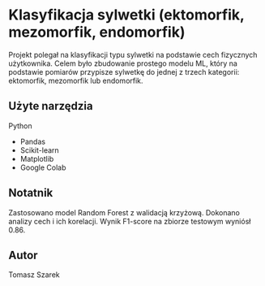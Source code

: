 

# Klasyfikacja sylwetki (ektomorfik, mezomorfik, endomorfik)

Projekt polegał na klasyfikacji typu sylwetki na podstawie cech fizycznych użytkownika. Celem było zbudowanie prostego modelu ML, który na podstawie pomiarów przypisze sylwetkę do jednej z trzech kategorii: ektomorfik, mezomorfik lub endomorfik.

## Użyte narzędzia
Python 
- Pandas
- Scikit-learn
- Matplotlib
- Google Colab

## Notatnik
Zastosowano model Random Forest z walidacją krzyżową. Dokonano analizy cech i ich korelacji. Wynik F1-score na zbiorze testowym wyniósł 0.86.

## Autor
Tomasz Szarek
